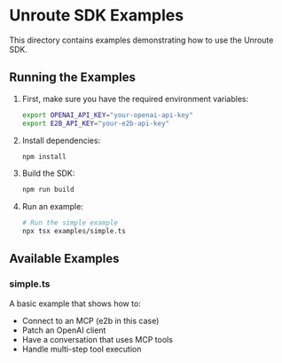 # Unroute SDK Examples

This directory contains examples demonstrating how to use the Unroute SDK.

## Running the Examples

1. First, make sure you have the required environment variables:

   ```bash
   export OPENAI_API_KEY="your-openai-api-key"
   export E2B_API_KEY="your-e2b-api-key"
   ```

2. Install dependencies:

   ```bash
   npm install
   ```

3. Build the SDK:

   ```bash
   npm run build
   ```

4. Run an example:
   ```bash
   # Run the simple example
   npx tsx examples/simple.ts
   ```

## Available Examples

### simple.ts

A basic example that shows how to:

- Connect to an MCP (e2b in this case)
- Patch an OpenAI client
- Have a conversation that uses MCP tools
- Handle multi-step tool execution
